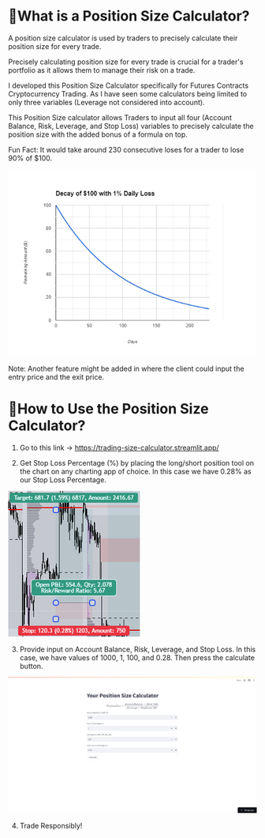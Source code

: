 # 📱What is a Position Size Calculator?
A position size calculator is used by traders to precisely calculate their position size for every trade.   

Precisely calculating position size for every trade is crucial for a trader's portfolio as it allows them to manage their risk on a trade.  

I developed this Position Size Calculator specifically for Futures Contracts Cryptocurrency Trading. As I have seen some calculators being limited to only three variables (Leverage not considered into account).    

This Position Size calculator allows Traders to input all four (Account Balance, Risk, Leverage, and Stop Loss) variables to precisely calculate the position size with the added bonus of a formula on top.  

Fun Fact: It would take around 230 consecutive loses for a trader to lose 90% of $100.  

![1% Consecutive Loses Plotted on a Line Chart](IMAGES/Bard_Chart_Image.png)  

Note: Another feature might be added in where the client could input the entry price and the exit price.    

# 🤔How to Use the Position Size Calculator?
1. Go to this link -> https://trading-size-calculator.streamlit.app/  

2. Get Stop Loss Percentage (%) by placing the long/short position tool on the chart on any charting app of choice. In this case we have 0.28% as our Stop Loss Percentage.    

![Long Short Position](IMAGES/long_position_screenshot.png) 

3. Provide input on Account Balance, Risk, Leverage, and Stop Loss. In this case, we have values of 1000, 1, 100, and 0.28. Then press the calculate button. 

![Position Size Calculator with Inputs](IMAGES/position_size_calculator_with_inputs.png)  

4. Trade Responsibly!  
